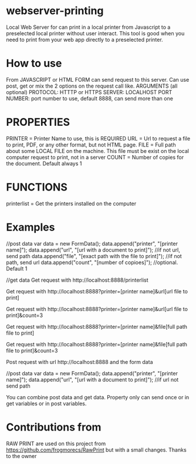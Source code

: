 # webserver-printing
Local Web Server for can print in a local printer from Javascript to a preselected local printer without user interact. This tool is good when you need to print from your web app directly to a preselected printer.

# How to use
From JAVASCRIPT or HTML FORM can send request to this server. Can use post, get or mix the 2 options on the request call like.
ARGUMENTS (all optional)
PROTOCOL: HTTTP or HTTPS
SERVER: LOCALHOST
PORT NUMBER: port number to use, default 8888, can send more than one

# PROPERTIES
PRINTER = Printer Name to use, this is REQUIRED
URL = Url to request a file to print, PDF, or any other format, but not HTML page.
FILE = Full path about some LOCAL FILE on the machine. This file must be exist on the local computer request to print, not in a server
COUNT = Number of copies for the document. Default always 1

# FUNCTIONS
printerlist = Get the printers installed on the computer


# Examples
//post data
var data = new FormData();
data.append("printer", "[printer name]");
data.append("url", "[url with a document to print]");           //if not url, send path
data.append("file", "[exact path with the file to print]");     //if not path, send url
data.append("count", "[number of copioes]");                    //optional. Default 1

//get data
Get request with http://localhost:8888/printerlist

Get request with http://localhost:8888?printer=[printer name]&url[url file to print]

Get request with http://localhost:8888?printer=[printer name]&url[url file to print]&count=3

Get request with http://localhost:8888?printer=[printer name]&file[full path file to print]

Get request with http://localhost:8888?printer=[printer name]&file[full path file to print]&count=3


Post request with url http://localhost:8888 and the form data

//post data
var data = new FormData();
data.append("printer", "[printer name]");
data.append("url", "[url with a document to print]");           //if url not send path

You can combine post data and get data. Property only can send once or in get variables or in post variables.

# Contributions from
RAW PRINT are used on this project from https://github.com/frogmorecs/RawPrint but with a small changes. Thanks to the owner

